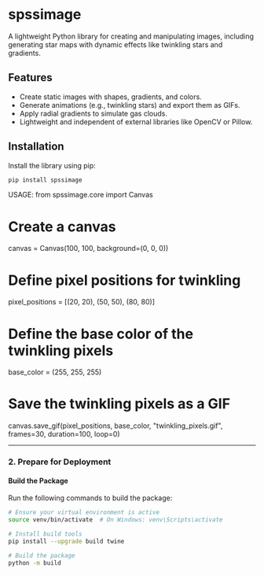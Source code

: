 # spssimage

A lightweight Python library for creating and manipulating images, including generating star maps with dynamic effects like twinkling stars and gradients.

## Features

- Create static images with shapes, gradients, and colors.
- Generate animations (e.g., twinkling stars) and export them as GIFs.
- Apply radial gradients to simulate gas clouds.
- Lightweight and independent of external libraries like OpenCV or Pillow.

## Installation

Install the library using pip:

```bash
pip install spssimage
```

USAGE:
from spssimage.core import Canvas

# Create a canvas

canvas = Canvas(100, 100, background=(0, 0, 0))

# Define pixel positions for twinkling

pixel_positions = [(20, 20), (50, 50), (80, 80)]

# Define the base color of the twinkling pixels

base_color = (255, 255, 255)

# Save the twinkling pixels as a GIF

canvas.save_gif(pixel_positions, base_color, "twinkling_pixels.gif", frames=30, duration=100, loop=0)

---

### 2. Prepare for Deployment

#### Build the Package

Run the following commands to build the package:

```bash
# Ensure your virtual environment is active
source venv/bin/activate  # On Windows: venv\Scripts\activate

# Install build tools
pip install --upgrade build twine

# Build the package
python -m build
```
